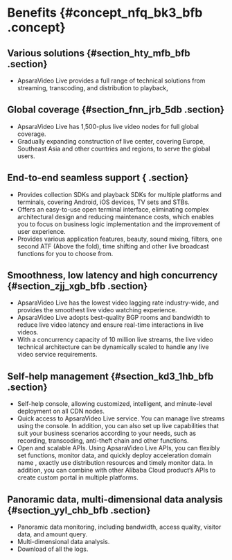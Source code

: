# Benefits {#concept_nfq_bk3_bfb .concept}

## Various solutions {#section_hty_mfb_bfb .section}

-   ApsaraVideo Live provides a full range of technical solutions from streaming, transcoding, and distribution to playback,

## Global coverage {#section_fnn_jrb_5db .section}

-   ApsaraVideo Live has 1,500-plus live video nodes for full global coverage.
-   Gradually expanding construction of live center, covering Europe, Southeast Asia and other countries and regions, to serve the global users.

## End-to-end seamless support { .section}

-   Provides collection SDKs and playback SDKs for multiple platforms and terminals, covering Android, iOS devices, TV sets and STBs.
-   Offers an easy-to-use open terminal interface, eliminating complex architectural design and reducing maintenance costs, which enables you to focus on business logic implementation and the improvement of user experience.
-   Provides various application features, beauty, sound mixing, filters, one second ATF \(Above the fold\), time shifting and other live broadcast functions for you to choose from.

## Smoothness, low latency and high concurrency {#section_zjj_xgb_bfb .section}

-   ApsaraVideo Live has the lowest video lagging rate industry-wide, and provides the smoothest live video watching experience.
-   ApsaraVideo Live adopts best-quality BGP rooms and bandwidth to reduce live video latency and ensure real-time interactions in live videos.
-   With a concurrency capacity of 10 million live streams, the live video technical architecture can be dynamically scaled to handle any live video service requirements.

## Self-help management {#section_kd3_1hb_bfb .section}

-   Self-help console, allowing customized, intelligent, and minute-level deployment on all CDN nodes.
-   Quick access to ApsaraVideo Live service. You can manage live streams using the console. In addition, you can also set up live capabilities that suit your business scenarios according to your needs, such as recording, transcoding, anti-theft chain and other functions.
-   Open and scalable APIs. Using ApsaraVideo Live APIs, you can flexibly set functions, monitor data, and quickly deploy acceleration domain name , exactly use distribution resources and timely monitor data. In addition, you can combine with other Alibaba Cloud product‘s APIs to create custom portal in multiple platforms.

## Panoramic data, multi-dimensional data analysis {#section_yyl_chb_bfb .section}

-   Panoramic data monitoring, including bandwidth, access quality, visitor data, and amount query.
-   Multi-dimensional data analysis.
-   Download of all the logs.


